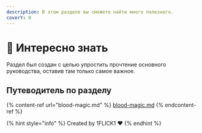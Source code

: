 ```yaml
---
description: В этом разделе вы сможете найти много полезного.
coverY: 0
---
```


# 📌 Интересно знать

Раздел был создан с целью упростить прочтение основного руководства, оставив там только самое важное.

## Путеводитель по разделу

{% content-ref url="blood-magic.md" %}
[blood-magic.md](blood-magic.md)
{% endcontent-ref %}

{% hint style="info" %}
Created by 1FLICK1 :heart:
{% endhint %}
